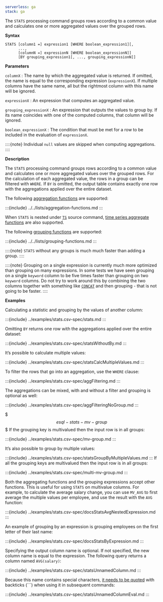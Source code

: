 ```yaml {applies_to}
serverless: ga
stack: ga
```

The `STATS` processing command groups rows according to a common value
and calculates one or more aggregated values over the grouped rows.

**Syntax**

```esql
STATS [column1 =] expression1 [WHERE boolean_expression1][,
      ...,
      [columnN =] expressionN [WHERE boolean_expressionN]]
      [BY grouping_expression1[, ..., grouping_expressionN]]
```

**Parameters**

`columnX`
:   The name by which the aggregated value is returned. If omitted, the name is
    equal to the corresponding expression (`expressionX`).
    If multiple columns have the same name, all but the rightmost column with this
    name will be ignored.

`expressionX`
:   An expression that computes an aggregated value.

`grouping_expressionX`
:   An expression that outputs the values to group by.
    If its name coincides with one of the computed columns, that column will be ignored.

`boolean_expressionX`
:   The condition that must be met for a row to be included in the evaluation of `expressionX`.

::::{note}
Individual `null` values are skipped when computing aggregations.
::::


**Description**

The `STATS` processing command groups rows according to a common value
and calculates one or more aggregated values over the grouped rows. For the
calculation of each aggregated value, the rows in a group can be filtered with
`WHERE`. If `BY` is omitted, the output table contains exactly one row with
the aggregations applied over the entire dataset.

The following [aggregation functions](/reference/query-languages/esql/functions-operators/aggregation-functions.md) are supported:

:::{include} ../../lists/aggregation-functions.md
:::

When `STATS` is nested under [`TS`](/reference/query-languages/esql/commands/ts.md) source command,
[time series aggregate functions](/reference/query-languages/esql/functions-operators/time-series-aggregation-functions.md)
are also supported.

The following [grouping functions](/reference/query-languages/esql/functions-operators/grouping-functions.md) are supported:

:::{include} ../../lists/grouping-functions.md
:::

::::{note}
`STATS` without any groups is much much faster than adding a group.
::::


::::{note}
Grouping on a single expression is currently much more optimized than grouping
on many expressions. In some tests we have seen grouping on a single `keyword`
column to be five times faster than grouping on two `keyword` columns. Do
not try to work around this by combining the two columns together with
something like [`CONCAT`](/reference/query-languages/esql/functions-operators/string-functions.md#esql-concat)
and then grouping - that is not going to be faster.
::::


**Examples**

Calculating a statistic and grouping by the values of another column:

:::{include} ../examples/stats.csv-spec/stats.md
:::

Omitting `BY` returns one row with the aggregations applied over the entire
dataset:

:::{include} ../examples/stats.csv-spec/statsWithoutBy.md
:::

It’s possible to calculate multiple values:

:::{include} ../examples/stats.csv-spec/statsCalcMultipleValues.md
:::

To filter the rows that go into an aggregation, use the `WHERE` clause:

:::{include} ../examples/stats.csv-spec/aggFiltering.md
:::

The aggregations can be mixed, with and without a filter and grouping is
optional as well:

:::{include} ../examples/stats.csv-spec/aggFilteringNoGroup.md
:::

$$$esql-stats-mv-group$$$
If the grouping key is multivalued then the input row is in all groups:

:::{include} ../examples/stats.csv-spec/mv-group.md
:::

It’s also possible to group by multiple values:

:::{include} ../examples/stats.csv-spec/statsGroupByMultipleValues.md
:::
If all the grouping keys are multivalued then the input row is in all groups:

:::{include} ../examples/stats.csv-spec/multi-mv-group.md
:::

Both the aggregating functions and the grouping expressions accept other
functions. This is useful for using `STATS` on multivalue columns.
For example, to calculate the average salary change, you can use `MV_AVG` to
first average the multiple values per employee, and use the result with the
`AVG` function:

:::{include} ../examples/stats.csv-spec/docsStatsAvgNestedExpression.md
:::

An example of grouping by an expression is grouping employees on the first
letter of their last name:

:::{include} ../examples/stats.csv-spec/docsStatsByExpression.md
:::

Specifying the output column name is optional. If not specified, the new column
name is equal to the expression. The following query returns a column named
`AVG(salary)`:

:::{include} ../examples/stats.csv-spec/statsUnnamedColumn.md
:::

Because this name contains special characters,
[it needs to be quoted](/reference/query-languages/esql/esql-syntax.md#esql-identifiers)
with backticks (```) when using it in subsequent commands:

:::{include} ../examples/stats.csv-spec/statsUnnamedColumnEval.md
:::
